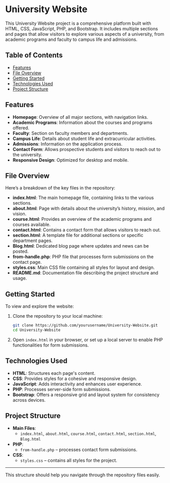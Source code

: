 

# University Website

This University Website project is a comprehensive platform built with HTML, CSS, JavaScript, PHP, and Bootstrap. It includes multiple sections and pages that allow visitors to explore various aspects of a university, from academic programs and faculty to campus life and admissions.

## Table of Contents

- [Features](#features)
- [File Overview](#file-overview)
- [Getting Started](#getting-started)
- [Technologies Used](#technologies-used)
- [Project Structure](#project-structure)

## Features

- **Homepage**: Overview of all major sections, with navigation links.
- **Academic Programs**: Information about the courses and programs offered.
- **Faculty**: Section on faculty members and departments.
- **Campus Life**: Details about student life and extracurricular activities.
- **Admissions**: Information on the application process.
- **Contact Form**: Allows prospective students and visitors to reach out to the university.
- **Responsive Design**: Optimized for desktop and mobile.

## File Overview

Here’s a breakdown of the key files in the repository:

- **index.html**: The main homepage file, containing links to the various sections.
- **about.html**: Page with details about the university’s history, mission, and vision.
- **course.html**: Provides an overview of the academic programs and courses available.
- **contact.html**: Contains a contact form that allows visitors to reach out.
- **section.html**: A template file for additional sections or specific department pages.
- **Blog.html**: Dedicated blog page where updates and news can be posted.
- **from-handle.php**: PHP file that processes form submissions on the contact page.
- **styles.css**: Main CSS file containing all styles for layout and design.
- **README.md**: Documentation file describing the project structure and usage.

## Getting Started

To view and explore the website:

1. Clone the repository to your local machine:
   ```bash
   git clone https://github.com/yourusername/University-Website.git
   cd University-Website
   ```
2. Open `index.html` in your browser, or set up a local server to enable PHP functionalities for form submissions.

## Technologies Used

- **HTML**: Structures each page's content.
- **CSS**: Provides styles for a cohesive and responsive design.
- **JavaScript**: Adds interactivity and enhances user experience.
- **PHP**: Processes server-side form submissions.
- **Bootstrap**: Offers a responsive grid and layout system for consistency across devices.

## Project Structure

- **Main Files**: 
  - `index.html`, `about.html`, `course.html`, `contact.html`, `section.html`, `Blog.html`
- **PHP**:
  - `from-handle.php` – processes contact form submissions.
- **CSS**:
  - `styles.css` – contains all styles for the project.

---

This structure should help you navigate through the repository files easily. 
